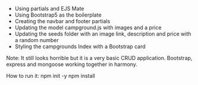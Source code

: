
- Using partials and EJS Mate
- Using Bootstrap5 as the boilerplate
- Creating the navbar and footer partials
- Updating the model campground.js with images and a price
- Updating the seeds folder with an image link, description and price with a random number
- Styling the campgrounds Index with a Bootstrap card

Note:
It still looks horrible but it is a very basic CRUD application. Bootstrap, express and mongoose working together in harmony.

How to run it:
npm init -y
npm install 

